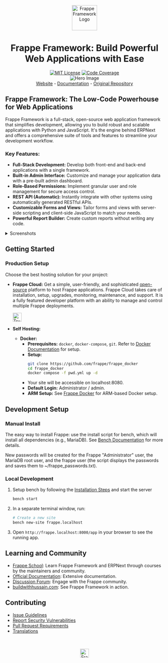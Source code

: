 <div align="center" markdown="1">
    <img src=".github/framework-logo-new.svg" width="80" height="80" alt="Frappe Framework Logo"/>
    <h1>Frappe Framework: Build Powerful Web Applications with Ease</h1>
</div>

<div align="center">
    <a target="_blank" href="LICENSE" title="License: MIT"><img src="https://img.shields.io/badge/License-MIT-success.svg" alt="MIT License"></a>
    <a href="https://codecov.io/gh/frappe/frappe"><img src="https://codecov.io/gh/frappe/frappe/branch/develop/graph/badge.svg?token=XoTa679hIj" alt="Code Coverage"></a>
</div>
<div align="center">
    <img src=".github/hero-image.png" alt="Hero Image" />
</div>
<div align="center">
    <a href="https://frappe.io/framework">Website</a>
    -
    <a href="https://docs.frappe.io/framework">Documentation</a>
    -
    <a href="https://github.com/frappe/frappe">Original Repository</a>
</div>

## Frappe Framework: The Low-Code Powerhouse for Web Applications

Frappe Framework is a full-stack, open-source web application framework that simplifies development, allowing you to build robust and scalable applications with Python and JavaScript.  It's the engine behind ERPNext and offers a comprehensive suite of tools and features to streamline your development workflow.

### Key Features:

*   **Full-Stack Development:**  Develop both front-end and back-end applications with a single framework.
*   **Built-in Admin Interface:**  Customize and manage your application data with a pre-built admin dashboard.
*   **Role-Based Permissions:** Implement granular user and role management for secure access control.
*   **REST API (Automatic):**  Instantly integrate with other systems using automatically generated RESTful APIs.
*   **Customizable Forms and Views:** Tailor forms and views with server-side scripting and client-side JavaScript to match your needs.
*   **Powerful Report Builder:** Create custom reports without writing any code.

<details>
<summary>Screenshots</summary>

![List View](.github/fw-list-view.png)
![Form View](.github/fw-form-view.png)
![Role Permission Manager](.github/fw-rpm.png)
</details>

## Getting Started

### Production Setup

Choose the best hosting solution for your project:

*   **Frappe Cloud:**  Get a simple, user-friendly, and sophisticated [open-source](https://github.com/frappe/press) platform to host Frappe applications. Frappe Cloud takes care of installation, setup, upgrades, monitoring, maintenance, and support. It is a fully featured developer platform with an ability to manage and control multiple Frappe deployments.
    <div>
        <a href="https://frappecloud.com/" target="_blank">
            <picture>
                <source media="(prefers-color-scheme: dark)" srcset="https://frappe.io/files/try-on-fc-white.png">
                <img src="https://frappe.io/files/try-on-fc-black.png" alt="Try on Frappe Cloud" height="28" />
            </picture>
        </a>
    </div>

*   **Self Hosting:**

    *   **Docker:**
        *   **Prerequisites:** `docker`, `docker-compose`, `git`.  Refer to [Docker Documentation](https://docs.docker.com) for setup.
        *   **Setup:**
            ```bash
            git clone https://github.com/frappe/frappe_docker
            cd frappe_docker
            docker compose -f pwd.yml up -d
            ```
        *   Your site will be accessible on localhost:8080.
        *   **Default Login:** Administrator / admin.
        *   **ARM Setup:** See [Frappe Docker](https://github.com/frappe/frappe_docker?tab=readme-ov-file#to-run-on-arm64-architecture-follow-this-instructions) for ARM-based Docker setup.

## Development Setup

### Manual Install

The easy way to install Frappe: use the install script for bench, which will install all dependencies (e.g., MariaDB). See [Bench Documentation](https://github.com/frappe/bench) for more details.

New passwords will be created for the Frappe "Administrator" user, the MariaDB root user, and the frappe user (the script displays the passwords and saves them to ~/frappe_passwords.txt).

### Local Development

1.  Setup bench by following the [Installation Steps](https://docs.frappe.io/framework/user/en/installation) and start the server
    ```bash
    bench start
    ```

2.  In a separate terminal window, run:
    ```bash
    # Create a new site
    bench new-site frappe.localhost
    ```

3.  Open `http://frappe.localhost:8000/app` in your browser to see the running app.

## Learning and Community

*   [Frappe School](https://frappe.school): Learn Frappe Framework and ERPNext through courses by the maintainers and community.
*   [Official Documentation](https://docs.frappe.io/framework): Extensive documentation.
*   [Discussion Forum](https://discuss.frappe.io/): Engage with the Frappe community.
*   [buildwithhussain.com](https://buildwithhussain.com): See Frappe Framework in action.

## Contributing

*   [Issue Guidelines](https://github.com/frappe/erpnext/wiki/Issue-Guidelines)
*   [Report Security Vulnerabilities](https://frappe.io/security)
*   [Pull Request Requirements](https://github.com/frappe/erpnext/wiki/Contribution-Guidelines)
*   [Translations](https://crowdin.com/project/frappe)

<br>
<br>
<div align="center">
    <a href="https://frappe.io" target="_blank">
        <picture>
            <source media="(prefers-color-scheme: dark)" srcset="https://frappe.io/files/Frappe-white.png">
            <img src="https://frappe.io/files/Frappe-black.png" alt="Frappe Technologies" height="28"/>
        </picture>
    </a>
</div>